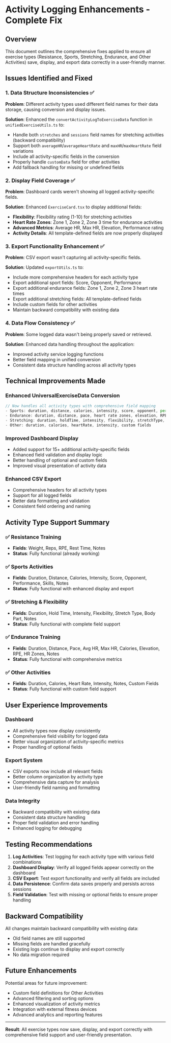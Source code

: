 # Activity Logging Enhancements - Complete Fix

## Overview
This document outlines the comprehensive fixes applied to ensure all exercise types (Resistance, Sports, Stretching, Endurance, and Other Activities) save, display, and export data correctly in a user-friendly manner.

## Issues Identified and Fixed

### 1. Data Structure Inconsistencies ✅
**Problem**: Different activity types used different field names for their data storage, causing conversion and display issues.

**Solution**: Enhanced the `convertActivityLogToExerciseData` function in `unifiedExerciseUtils.ts` to:
- Handle both `stretches` and `sessions` field names for stretching activities (backward compatibility)
- Support both `averageHR`/`averageHeartRate` and `maxHR`/`maxHeartRate` field variations
- Include all activity-specific fields in the conversion
- Properly handle `customData` field for other activities
- Add fallback handling for missing or undefined fields

### 2. Display Field Coverage ✅
**Problem**: Dashboard cards weren't showing all logged activity-specific fields.

**Solution**: Enhanced `ExerciseCard.tsx` to display additional fields:
- **Flexibility**: Flexibility rating (1-10) for stretching activities
- **Heart Rate Zones**: Zone 1, Zone 2, Zone 3 time for endurance activities
- **Advanced Metrics**: Average HR, Max HR, Elevation, Performance rating
- **Activity Details**: All template-defined fields are now properly displayed

### 3. Export Functionality Enhancement ✅
**Problem**: CSV export wasn't capturing all activity-specific fields.

**Solution**: Updated `exportUtils.ts` to:
- Include more comprehensive headers for each activity type
- Export additional sport fields: Score, Opponent, Performance
- Export additional endurance fields: Zone 1, Zone 2, Zone 3 heart rate times
- Export additional stretching fields: All template-defined fields
- Include custom fields for other activities
- Maintain backward compatibility with existing data

### 4. Data Flow Consistency ✅
**Problem**: Some logged data wasn't being properly saved or retrieved.

**Solution**: Enhanced data handling throughout the application:
- Improved activity service logging functions
- Better field mapping in unified conversion
- Consistent data structure handling across all activity types

## Technical Improvements Made

### Enhanced UniversalExerciseData Conversion
```typescript
// Now handles all activity types with comprehensive field mapping
- Sports: duration, distance, calories, intensity, score, opponent, performance, skills
- Endurance: duration, distance, pace, heart rate zones, elevation, RPE, calories
- Stretching: duration, holdTime, intensity, flexibility, stretchType, bodyPart
- Other: duration, calories, heartRate, intensity, custom fields
```

### Improved Dashboard Display
- Added support for 15+ additional activity-specific fields
- Enhanced field validation and display logic
- Better handling of optional and custom fields
- Improved visual presentation of activity data

### Enhanced CSV Export
- Comprehensive headers for all activity types
- Support for all logged fields
- Better data formatting and validation
- Consistent field ordering and naming

## Activity Type Support Summary

### ✅ Resistance Training
- **Fields**: Weight, Reps, RPE, Rest Time, Notes
- **Status**: Fully functional (already working)

### ✅ Sports Activities
- **Fields**: Duration, Distance, Calories, Intensity, Score, Opponent, Performance, Skills, Notes
- **Status**: Fully functional with enhanced display and export

### ✅ Stretching & Flexibility
- **Fields**: Duration, Hold Time, Intensity, Flexibility, Stretch Type, Body Part, Notes
- **Status**: Fully functional with complete field support

### ✅ Endurance Training
- **Fields**: Duration, Distance, Pace, Avg HR, Max HR, Calories, Elevation, RPE, HR Zones, Notes
- **Status**: Fully functional with comprehensive metrics

### ✅ Other Activities
- **Fields**: Duration, Calories, Heart Rate, Intensity, Notes, Custom Fields
- **Status**: Fully functional with custom field support

## User Experience Improvements

### Dashboard
- All activity types now display consistently
- Comprehensive field visibility for logged data
- Better visual organization of activity-specific metrics
- Proper handling of optional fields

### Export System
- CSV exports now include all relevant fields
- Better column organization by activity type
- Comprehensive data capture for analysis
- User-friendly field naming and formatting

### Data Integrity
- Backward compatibility with existing data
- Consistent data structure handling
- Proper field validation and error handling
- Enhanced logging for debugging

## Testing Recommendations

1. **Log Activities**: Test logging for each activity type with various field combinations
2. **Dashboard Display**: Verify all logged fields appear correctly on the dashboard
3. **CSV Export**: Test export functionality and verify all fields are included
4. **Data Persistence**: Confirm data saves properly and persists across sessions
5. **Field Validation**: Test with missing or optional fields to ensure proper handling

## Backward Compatibility

All changes maintain backward compatibility with existing data:
- Old field names are still supported
- Missing fields are handled gracefully
- Existing logs continue to display and export correctly
- No data migration required

## Future Enhancements

Potential areas for future improvement:
- Custom field definitions for Other Activities
- Advanced filtering and sorting options
- Enhanced visualization of activity metrics
- Integration with external fitness devices
- Advanced analytics and reporting features

---

**Result**: All exercise types now save, display, and export correctly with comprehensive field support and user-friendly presentation.
